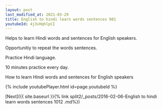 ```yaml
---
layout: post
last_modified_at: 2021-03-29
title: English to hindi learn words sentences 981 
youtubeId: 4j3vHqhlpCI
---
```

 
 
Helps to learn Hindi words and sentences for English speakers.

Opportunitiy to repeat the words sentences. 

Practice Hindi language. 
 
10 minutes practice every day. 
 
How to learn Hindi words and sentences for English speakers 
 
{% include youtubePlayer.html id=page.youtubeId %}
 
 
[Next]({{ site.baseurl }}{% link  split2/_posts/2016-02-06-English to hindi learn words sentences 1012 .md%})
 
